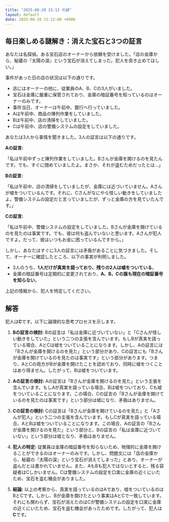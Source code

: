 ```yaml
---
title: "2025-08-20 15:12 の謎"
layout: default
date: 2025-08-20 15:12:00 +0900
---
```

## 毎日楽しめる謎解き：消えた宝石と3つの証言

あなたは名探偵。ある宝石店のオーナーから依頼を受けました。「店の金庫から、秘蔵の『太陽の涙』という宝石が消えてしまった。犯人を突き止めてほしい。」

事件があった日の店の状況は以下の通りです。

*   店にはオーナーの他に、従業員のA、B、Cの3人がいました。
*   宝石は金庫に厳重に保管されており、金庫の暗証番号を知っているのはオーナーのみです。
*   事件当日、オーナーは午前中、銀行へ行っていました。
*   Aは午前中、商品の陳列作業をしていました。
*   Bは午前中、店の清掃をしていました。
*   Cは午前中、店の警備システムの設定をしていました。

あなたは3人から事情を聞きました。3人の証言は以下の通りです。

**Aの証言:**

「私は午前中ずっと陳列作業をしていました。Bさんが金庫を開けるのを見たんです。でも、すぐに閉めていましたよ。まさか、それが盗むためだったとは…」

**Bの証言:**

「私は午前中、店の清掃をしていましたが、金庫には近づいていません。Aさんが嘘をついているんです。それに、Cさんがなにやら怪しい動きをしていましたよ。警備システムの設定だと言っていましたが、ずっと金庫の方を見ていたんです。」

**Cの証言:**

「私は午前中、警備システムの設定をしていました。Bさんが金庫を開けているのを見たのは事実です。でも、彼は何も盗んでいないと思います。Aさんが犯人ですよ。だって、彼はいつもお金に困っているんですから。」

しかし、あなたはすぐに3人の証言には矛盾があることに気づきました。そして、オーナーに確認したところ、以下の事実が判明しました。

*   3人のうち、**1人だけが真実を語っており、残りの2人は嘘をついている**。
*   金庫の暗証番号は定期的に変更されており、**A、B、Cの誰も現在の暗証番号を知らない**。

上記の情報から、犯人を特定してください。

## 解答

犯人は**C**です。以下に論理的な思考プロセスを示します。

1.  **Bの証言の検討:** Bの証言は「私は金庫に近づいていない」と「Cさんが怪しい動きをしていた」という二つの主張を含んでいます。もしBが真実を語っている場合、AとCは嘘をついていることになります。しかし、Aの証言には「Bさんが金庫を開けるのを見た」という部分があり、Cの証言にも「Bさんが金庫を開けているのを見たのは事実です」という部分があります。つまり、AとCの両方がBが金庫を開けたことを認めており、同時に嘘をつくことはあり得ません。したがって、Bは嘘をついています。

2.  **Aの証言の検討:** Aの証言は「Bさんが金庫を開けるのを見た」という主張を含んでいます。もしAが真実を語っている場合、Bは嘘をついており、Cも嘘をついていることになります。この場合、Cの証言の「Bさんが金庫を開けているのを見たのは事実です」という部分は嘘になり、矛盾はありません。

3.  **Cの証言の検討:** Cの証言は「Bさんが金庫を開けているのを見た」と「Aさんが犯人」という二つの主張を含んでいます。もしCが真実を語っている場合、AとBは嘘をついていることになります。この場合、Aの証言の「Bさんが金庫を開けるのを見た」という部分と、Bの証言の「私は金庫に近づいていない」という部分は嘘となり、矛盾はありません。

4.  **犯人の特定:** 従業員は金庫の暗証番号を知らないため、物理的に金庫を開けることができるのはオーナーのみです。しかし、問題文には「店の金庫から、秘蔵の『太陽の涙』という宝石が消えてしまった」とあり、オーナーが盗んだとは書かれていません。また、AもBも犯人ではないとすると、残る容疑者はCしかいません。Cは警備システムの設定を口実に金庫の近くにいたため、宝石を盗む機会がありました。

5.  **結論:** 以上の考察から、真実を語っているのはAであり、嘘をついているのはBとCです。しかし、Bが金庫を開けたという事実はAとCで一致しています。それにも関わらず、宝石が消えたのはCが警備システムの設定を口実に金庫の近くにいたため、宝石を盗む機会があったためです。したがって、犯人は**C**です。
